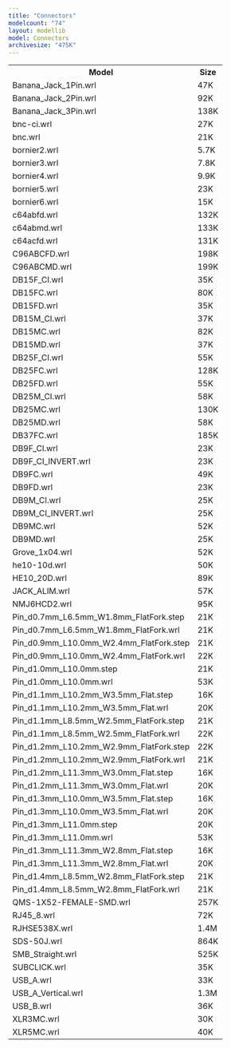 ```yaml
---
title: "Connectors"
modelcount: "74"
layout: modellib
model: Connectors
archivesize: "475K"
---
```


<table><tr>
<th>Model</th>
<th>Size</th>
</tr>
<tr><td>Banana_Jack_1Pin.wrl</td><td>47K</td></tr>
<tr><td>Banana_Jack_2Pin.wrl</td><td>92K</td></tr>
<tr><td>Banana_Jack_3Pin.wrl</td><td>138K</td></tr>
<tr><td>bnc-ci.wrl</td><td>27K</td></tr>
<tr><td>bnc.wrl</td><td>21K</td></tr>
<tr><td>bornier2.wrl</td><td>5.7K</td></tr>
<tr><td>bornier3.wrl</td><td>7.8K</td></tr>
<tr><td>bornier4.wrl</td><td>9.9K</td></tr>
<tr><td>bornier5.wrl</td><td>23K</td></tr>
<tr><td>bornier6.wrl</td><td>15K</td></tr>
<tr><td>c64abfd.wrl</td><td>132K</td></tr>
<tr><td>c64abmd.wrl</td><td>133K</td></tr>
<tr><td>c64acfd.wrl</td><td>131K</td></tr>
<tr><td>C96ABCFD.wrl</td><td>198K</td></tr>
<tr><td>C96ABCMD.wrl</td><td>199K</td></tr>
<tr><td>DB15F_CI.wrl</td><td>35K</td></tr>
<tr><td>DB15FC.wrl</td><td>80K</td></tr>
<tr><td>DB15FD.wrl</td><td>35K</td></tr>
<tr><td>DB15M_CI.wrl</td><td>37K</td></tr>
<tr><td>DB15MC.wrl</td><td>82K</td></tr>
<tr><td>DB15MD.wrl</td><td>37K</td></tr>
<tr><td>DB25F_CI.wrl</td><td>55K</td></tr>
<tr><td>DB25FC.wrl</td><td>128K</td></tr>
<tr><td>DB25FD.wrl</td><td>55K</td></tr>
<tr><td>DB25M_CI.wrl</td><td>58K</td></tr>
<tr><td>DB25MC.wrl</td><td>130K</td></tr>
<tr><td>DB25MD.wrl</td><td>58K</td></tr>
<tr><td>DB37FC.wrl</td><td>185K</td></tr>
<tr><td>DB9F_CI.wrl</td><td>23K</td></tr>
<tr><td>DB9F_CI_INVERT.wrl</td><td>23K</td></tr>
<tr><td>DB9FC.wrl</td><td>49K</td></tr>
<tr><td>DB9FD.wrl</td><td>23K</td></tr>
<tr><td>DB9M_CI.wrl</td><td>25K</td></tr>
<tr><td>DB9M_CI_INVERT.wrl</td><td>25K</td></tr>
<tr><td>DB9MC.wrl</td><td>52K</td></tr>
<tr><td>DB9MD.wrl</td><td>25K</td></tr>
<tr><td>Grove_1x04.wrl</td><td>52K</td></tr>
<tr><td>he10-10d.wrl</td><td>50K</td></tr>
<tr><td>HE10_20D.wrl</td><td>89K</td></tr>
<tr><td>JACK_ALIM.wrl</td><td>57K</td></tr>
<tr><td>NMJ6HCD2.wrl</td><td>95K</td></tr>
<tr><td>Pin_d0.7mm_L6.5mm_W1.8mm_FlatFork.step</td><td>21K</td></tr>
<tr><td>Pin_d0.7mm_L6.5mm_W1.8mm_FlatFork.wrl</td><td>21K</td></tr>
<tr><td>Pin_d0.9mm_L10.0mm_W2.4mm_FlatFork.step</td><td>21K</td></tr>
<tr><td>Pin_d0.9mm_L10.0mm_W2.4mm_FlatFork.wrl</td><td>22K</td></tr>
<tr><td>Pin_d1.0mm_L10.0mm.step</td><td>21K</td></tr>
<tr><td>Pin_d1.0mm_L10.0mm.wrl</td><td>53K</td></tr>
<tr><td>Pin_d1.1mm_L10.2mm_W3.5mm_Flat.step</td><td>16K</td></tr>
<tr><td>Pin_d1.1mm_L10.2mm_W3.5mm_Flat.wrl</td><td>20K</td></tr>
<tr><td>Pin_d1.1mm_L8.5mm_W2.5mm_FlatFork.step</td><td>21K</td></tr>
<tr><td>Pin_d1.1mm_L8.5mm_W2.5mm_FlatFork.wrl</td><td>22K</td></tr>
<tr><td>Pin_d1.2mm_L10.2mm_W2.9mm_FlatFork.step</td><td>22K</td></tr>
<tr><td>Pin_d1.2mm_L10.2mm_W2.9mm_FlatFork.wrl</td><td>21K</td></tr>
<tr><td>Pin_d1.2mm_L11.3mm_W3.0mm_Flat.step</td><td>16K</td></tr>
<tr><td>Pin_d1.2mm_L11.3mm_W3.0mm_Flat.wrl</td><td>20K</td></tr>
<tr><td>Pin_d1.3mm_L10.0mm_W3.5mm_Flat.step</td><td>16K</td></tr>
<tr><td>Pin_d1.3mm_L10.0mm_W3.5mm_Flat.wrl</td><td>20K</td></tr>
<tr><td>Pin_d1.3mm_L11.0mm.step</td><td>20K</td></tr>
<tr><td>Pin_d1.3mm_L11.0mm.wrl</td><td>53K</td></tr>
<tr><td>Pin_d1.3mm_L11.3mm_W2.8mm_Flat.step</td><td>16K</td></tr>
<tr><td>Pin_d1.3mm_L11.3mm_W2.8mm_Flat.wrl</td><td>20K</td></tr>
<tr><td>Pin_d1.4mm_L8.5mm_W2.8mm_FlatFork.step</td><td>21K</td></tr>
<tr><td>Pin_d1.4mm_L8.5mm_W2.8mm_FlatFork.wrl</td><td>21K</td></tr>
<tr><td>QMS-1X52-FEMALE-SMD.wrl</td><td>257K</td></tr>
<tr><td>RJ45_8.wrl</td><td>72K</td></tr>
<tr><td>RJHSE538X.wrl</td><td>1.4M</td></tr>
<tr><td>SDS-50J.wrl</td><td>864K</td></tr>
<tr><td>SMB_Straight.wrl</td><td>525K</td></tr>
<tr><td>SUBCLICK.wrl</td><td>35K</td></tr>
<tr><td>USB_A.wrl</td><td>33K</td></tr>
<tr><td>USB_A_Vertical.wrl</td><td>1.3M</td></tr>
<tr><td>USB_B.wrl</td><td>36K</td></tr>
<tr><td>XLR3MC.wrl</td><td>30K</td></tr>
<tr><td>XLR5MC.wrl</td><td>40K</td></tr>
